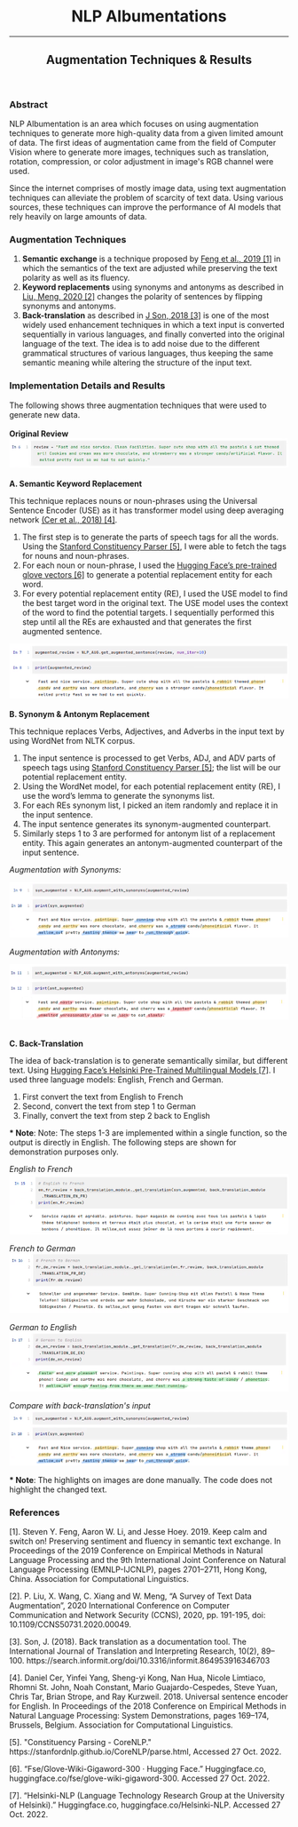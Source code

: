 <h1 color="green" align="center">NLP Albumentations</h1>
<hr>
<h2 color="blue" align="center">Augmentation Techniques & Results</h2>

<br>

### Abstract

<p>NLP Albumentation is an area which focuses on using augmentation techniques to generate more high-quality data from a
given limited amount of data. The first ideas of augmentation came from the field of Computer Vision where to generate
more images, techniques such as translation, rotation, compression, or color adjustment in image's RGB channel were
used.</p>

<p>Since the internet comprises of mostly image data, using text augmentation techniques can alleviate the problem of 
scarcity of text data. Using various sources, these techniques can improve the performance of AI models that rely
heavily on large amounts of data. </p>


### Augmentation Techniques

<ol>

<li><b>Semantic exchange</b> is a technique proposed by 
<a href="#ref01">Feng et al., 2019 [1]</a>
in which the semantics of the text are adjusted while
preserving the text polarity as well as its fluency.</li>

<li><b>Keyword replacements</b> using synonyms and antonyms as described in
<a href="#ref02">Liu, Meng, 2020 [2]</a> changes the polarity of sentences
by flipping synonyms and antonyms.</li> 

<li><b>Back-translation</b> as described in <a href="#ref03">J Son, 2018 [3]</a> is one of the most widely used enhancement techniques in which a text
input is converted sequentially in various languages, and finally converted into the original language of the text.
The idea is to add noise due to the different grammatical structures of various languages, thus keeping the same
semantic meaning while altering the structure of the input text.</li>
</ol>

### Implementation Details and Results

The following shows three augmentation techniques that were used to generate new data.
<br><br>
<b>Original Review</b>
![Original Yelp Review](img/original.png "Original Review")
<br><br>
<b>A. Semantic Keyword Replacement</b> 

<p>This technique replaces nouns or noun-phrases using the Universal Sentence Encoder (USE) as it has transformer model 
using deep averaging network <a href="#ref04">(Cer et al., 2018) [4]</a>.</p>  
<ol>
<li>The first step is to generate the parts of speech tags for all the words. Using the 
<a href="#ref05">Stanford Constituency Parser [5]</a>, I were able to fetch the tags for nouns and noun-phrases.</li> 

<li>For each noun or noun-phrase, I used the <a href="#ref06">Hugging Face’s pre-trained glove vectors [6]</a> to generate a potential
replacement entity for each word.</li> 

<li>For every potential replacement entity (RE), I used the USE model to find the best target word in 
the original text. The USE model uses the context of the word to find the potential targets.
I sequentially performed this step until all the REs are exhausted and that generates the first augmented sentence.</li> 
</ol>


![Semantic Keyword Replacement](img/semantic_augmentation.png "Semantic Keyword Replacement")
<br><br>
<b>B. Synonym & Antonym Replacement </b> 

<p>This technique replaces Verbs, Adjectives, and Adverbs in the input text by using WordNet from NLTK corpus.</p>
<ol>
<li>The input sentence is processed to get Verbs, ADJ, and ADV parts of speech tags using
<a href="#ref05">Stanford Constituency Parser [5]</a>;
the list will be our potential replacement entity.</li>
<li>Using the WordNet model, for each potential replacement entity (RE), I use the word’s lemma to generate the synonyms list. </li>
<li>For each REs synonym list, I picked an item randomly and replace it in the input sentence. </li>
<li>The input sentence generates its synonym-augmented counterpart. </li>
<li>Similarly steps 1 to 3 are performed for antonym list of a replacement entity. This again generates an antonym-augmented counterpart of the input sentence.</li> 
</ol>

<i>Augmentation with Synonyms:</i>

![Synonym Replacement](img/synonym-augmented.png "Synonym Replacement")

<i>Augmentation with Antonyms:</i>

![Antonym Replacement](img/antonym-augmented.png "Antonym Replacement")

<br>
<b>C. Back-Translation</b> 

<p>The idea of back-translation is to generate semantically similar, but different text. Using
<a href="#ref07">Hugging Face’s Helsinki Pre-Trained Multilingual Models [7]</a>. I used three language models: 
English, French and German.</p> 
<ol>
<li>First convert the text from English to French</li>
<li>Second, convert the text from step 1 to German</li>
<li>Finally, convert the text from step 2 back to English</li> 
</ol>

<p color="grey"><b>* Note</b>: Note: The steps 1-3 are implemented within a single function, so the output is directly
in English. The following steps are shown for demonstration purposes only.</p>

<i>English to French</i>
![English to French](img/english_to_french.png "English to French")
<br>

<i>French to German</i>
![French to German](img/french_to_german.png "French to German")
<br>

<i>German to English</i>
![German to English](img/german_to_english.png "German to English")
<br>

<i>Compare with back-translation's input</i>
![Comparison](img/synonym-augmented.png "Comparison")
<br>

<p color="grey"><b>* Note</b>: The highlights on images are done manually. The code does not highlight the changed text.</p>

### References

<p id="ref01">
[1]. Steven Y. Feng, Aaron W. Li, and Jesse Hoey. 2019. Keep calm and switch on! Preserving sentiment and fluency in
semantic text exchange. In Proceedings of the 2019 Conference on Empirical Methods in Natural Language Processing and 
the 9th International Joint Conference on Natural Language Processing (EMNLP-IJCNLP), pages 2701–2711, Hong Kong, China.
Association for Computational Linguistics.</p>

<p id="ref02">[2]. P. Liu, X. Wang, C. Xiang and W. Meng, &ldquo;A Survey of Text Data Augmentation&rdquo;,
2020 International Conference on Computer Communication and Network Security
(CCNS), 2020, pp. 191-195, doi: 10.1109/CCNS50731.2020.00049.</p>

<p id="ref03"> [3]. Son, J. (2018). Back translation as a documentation tool. The International Journal of Translation
and Interpreting Research, 10(2), 89–100. https://search.informit.org/doi/10.3316/informit.864953916346703</p>

<p id="ref04">[4]. Daniel Cer, Yinfei Yang, Sheng-yi Kong, Nan Hua, Nicole Limtiaco, Rhomni St. John, Noah Constant,
Mario Guajardo-Cespedes, Steve Yuan, Chris Tar, Brian Strope, and Ray Kurzweil. 2018. Universal sentence encoder for 
English. In Proceedings of the 2018 Conference on Empirical Methods in Natural Language Processing: System
Demonstrations, pages 169–174, Brussels, Belgium. Association for Computational Linguistics. </p>

<p id="ref05">[5]. "Constituency Parsing - CoreNLP." https://stanfordnlp.github.io/CoreNLP/parse.html, Accessed 27 Oct. 2022. </p>

<p id="ref06">[6]. &ldquo;Fse/Glove-Wiki-Gigaword-300 · Hugging Face.&rdquo; Huggingface.co, huggingface.co/fse/glove-wiki-gigaword-300. Accessed 27 Oct. 2022.</p>

<p id="ref07">[7]. &ldquo;Helsinki-NLP (Language Technology Research Group at the University of Helsinki).&rdquo;
Huggingface.co, huggingface.co/Helsinki-NLP. Accessed 27 Oct. 2022.</p>
